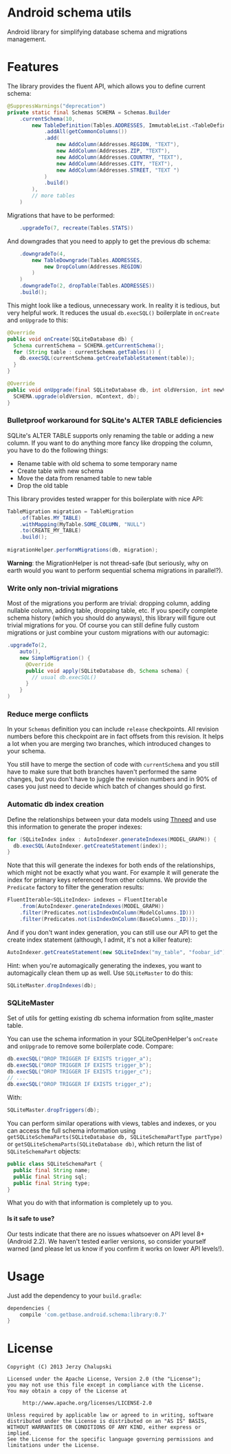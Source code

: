 Android schema utils
====================
Android library for simplifying database schema and migrations management.

Features
========
The library provides the fluent API, which allows you to define current schema:
```java
@SuppressWarnings("deprecation")
private static final Schemas SCHEMA = Schemas.Builder
    .currentSchema(10,
        new TableDefinition(Tables.ADDRESSES, ImmutableList.<TableDefinitionOperation>builder()
            .addAll(getCommonColumns())
            .add(
                new AddColumn(Addresses.REGION, "TEXT"),
                new AddColumn(Addresses.ZIP, "TEXT"),
                new AddColumn(Addresses.COUNTRY, "TEXT"),
                new AddColumn(Addresses.CITY, "TEXT"),
                new AddColumn(Addresses.STREET, "TEXT ")
            )
            .build()
        ),
        // more tables
    )
```

Migrations that have to be performed:
```java
    .upgradeTo(7, recreate(Tables.STATS))
```

And downgrades that you need to apply to get the previous db schema:
```java
    .downgradeTo(4,
        new TableDowngrade(Tables.ADDRESSES,
            new DropColumn(Addresses.REGION)
        )
    )
    .downgradeTo(2, dropTable(Tables.ADDRESSES))
    .build();
```

This might look like a tedious, unnecessary work. In reality it is tedious, but very helpful work. It reduces the usual `db.execSQL()` boilerplate in `onCreate` and `onUpgrade` to this:
```java
@Override
public void onCreate(SQLiteDatabase db) {
  Schema currentSchema = SCHEMA.getCurrentSchema();
  for (String table : currentSchema.getTables()) {
    db.execSQL(currentSchema.getCreateTableStatement(table));
  }
}

@Override
public void onUpgrade(final SQLiteDatabase db, int oldVersion, int newVersion) {
  SCHEMA.upgrade(oldVersion, mContext, db);
}
```

### Bulletproof workaround for SQLite's ALTER TABLE deficiencies
SQLite's ALTER TABLE supports only renaming the table or adding a new column. If you want to do anything more fancy like dropping the column, you have to do the following things:

* Rename table with old schema to some temporary name
* Create table with new schema
* Move the data from renamed table to new table
* Drop the old table

This library provides tested wrapper for this boilerplate with nice API:

```java
TableMigration migration = TableMigration
    .of(Tables.MY_TABLE)
    .withMapping(MyTable.SOME_COLUMN, "NULL")
    .to(CREATE_MY_TABLE)
    .build();
    
migrationHelper.performMigrations(db, migration);
```

**Warning**: the MigrationHelper is not thread-safe (but seriously, why on earth would you want to perform sequential schema migrations in parallel?).

### Write only non-trivial migrations
Most of the migrations you perform are trivial: dropping column, adding nullable column, adding table, dropping table, etc. If you specify complete schema history (which you should do anyways), this library will figure out trivial migrations for you. Of course you can still define fully custom migrations or just combine your custom migrations with our automagic:

```java
.upgradeTo(2,
    auto(),
    new SimpleMigration() {
      @Override
      public void apply(SQLiteDatabase db, Schema schema) {
        // usual db.execSQL() 
      }
    }
)
```

### Reduce merge conflicts
In your `Schemas` definition you can include `release` checkpoints. All revision numbers before this checkpoint are in fact offsets from this revision. It helps a lot when you are merging two branches, which introduced changes to your schema.

You still have to merge the section of code with `currentSchema` and you still have to make sure that both branches haven't performed the same changes, but you don't have to juggle the revision numbers and in 90% of cases you just need to decide which batch of changes should go first.

### Automatic db index creation
Define the relationships between your data models using [Thneed](https://github.com/chalup/thneed) and use this information to generate the proper indexes:
```java
for (SQLiteIndex index : AutoIndexer.generateIndexes(MODEL_GRAPH)) {
  db.execSQL(AutoIndexer.getCreateStatement(index));
}
```

Note that this will generate the indexes for both ends of the relationships, which might not be exactly what you want. For example it will generate the index for primary keys referenced from other columns. We provide the `Predicate` factory to filter the generation results:
```java
FluentIterable<SQLiteIndex> indexes = FluentIterable
    .from(AutoIndexer.generateIndexes(MODEL_GRAPH))
    .filter(Predicates.not(isIndexOnColumn(ModelColumns.ID)))
    .filter(Predicates.not(isIndexOnColumn(BaseColumns._ID)));
```

And if you don't want index generation, you can still use our API to get the create index statement (although, I admit, it's not a killer feature):
```java
AutoIndexer.getCreateStatement(new SQLiteIndex("my_table", "foobar_id"));
```

Hint: when you're automagically generating the indexes, you want to automagically clean them up as well. Use `SQLiteMaster` to do this:
```java
SQLiteMaster.dropIndexes(db);
```

### SQLiteMaster
Set of utils for getting existing db schema information from sqlite_master table.

You can use the schema information in your SQLiteOpenHelper's `onCreate` and `onUpgrade` to remove some boilerplate code. Compare:

```java
db.execSQL("DROP TRIGGER IF EXISTS trigger_a");
db.execSQL("DROP TRIGGER IF EXISTS trigger_b");
db.execSQL("DROP TRIGGER IF EXISTS trigger_c");
// ...
db.execSQL("DROP TRIGGER IF EXISTS trigger_z");
```

With:
```java
SQLiteMaster.dropTriggers(db);
```

You can perform similar operations with views, tables and indexes, or you can access the full schema information using `getSQLiteSchemaParts(SQLiteDatabase db, SQLiteSchemaPartType partType)` or `getSQLiteSchemaParts(SQLiteDatabase db)`, which return the list of `SQLiteSchemaPart` objects:

```java
public class SQLiteSchemaPart {
  public final String name;
  public final String sql;
  public final String type;
}
```

What you do with that information is completely up to you.

#### Is it safe to use?
Our tests indicate that there are no issues whatsoever on API level 8+ (Android 2.2). We haven't tested earlier versions, so consider yourself warned (and please let us know if you confirm it works on lower API levels!).

Usage
=====
Just add the dependency to your `build.gradle`:

```groovy
dependencies {
    compile 'com.getbase.android.schema:library:0.7'
}
```

License
=======

    Copyright (C) 2013 Jerzy Chalupski

    Licensed under the Apache License, Version 2.0 (the "License");
    you may not use this file except in compliance with the License.
    You may obtain a copy of the License at

         http://www.apache.org/licenses/LICENSE-2.0

    Unless required by applicable law or agreed to in writing, software
    distributed under the License is distributed on an "AS IS" BASIS,
    WITHOUT WARRANTIES OR CONDITIONS OF ANY KIND, either express or implied.
    See the License for the specific language governing permissions and
    limitations under the License. 
